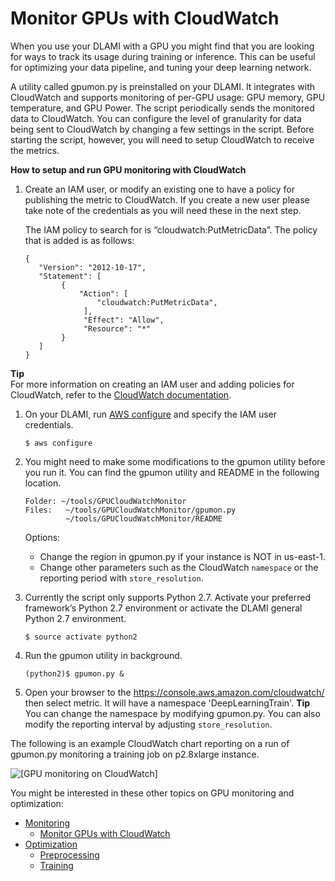 # Monitor GPUs with CloudWatch<a name="tutorial-gpu-monitoring-gpumon"></a>

When you use your DLAMI with a GPU you might find that you are looking for ways to track its usage during training or inference\. This can be useful for optimizing your data pipeline, and tuning your deep learning network\. 

A utility called gpumon\.py is preinstalled on your DLAMI\. It integrates with CloudWatch and supports monitoring of per\-GPU usage: GPU memory, GPU temperature, and GPU Power\. The script periodically sends the monitored data to CloudWatch\. You can configure the level of granularity for data being sent to CloudWatch by changing a few settings in the script\. Before starting the script, however, you will need to setup CloudWatch to receive the metrics\. 

**How to setup and run GPU monitoring with CloudWatch**

1. Create an IAM user, or modify an existing one to have a policy for publishing the metric to CloudWatch\. If you create a new user please take note of the credentials as you will need these in the next step\. 

   The IAM policy to search for is “cloudwatch:PutMetricData”\. The policy that is added is as follows:

   ```
   {
      "Version": "2012-10-17",
      "Statement": [
           {
               "Action": [
                   "cloudwatch:PutMetricData",
                ],
                "Effect": "Allow",
                "Resource": "*"
           }
      ]
   }
   ```
**Tip**  
For more information on creating an IAM user and adding policies for CloudWatch, refer to the [ CloudWatch documentation](https://docs.aws.amazon.com/AmazonCloudWatch/latest/monitoring/create-iam-roles-for-cloudwatch-agent.html)\.

1. On your DLAMI, run [ AWS configure](https://docs.aws.amazon.com/cli/latest/userguide/cli-chap-configure.html#cli-quick-configuration) and specify the IAM user credentials\. 

   ```
   $ aws configure
   ```

1. You might need to make some modifications to the gpumon utility before you run it\. You can find the gpumon utility and README in the following location\.

   ```
   Folder: ~/tools/GPUCloudWatchMonitor
   Files: 	~/tools/GPUCloudWatchMonitor/gpumon.py
         	~/tools/GPUCloudWatchMonitor/README
   ```

   Options:
   + Change the region in gpumon\.py if your instance is NOT in us\-east\-1\.
   + Change other parameters such as the CloudWatch `namespace` or the reporting period with `store_resolution`\.

1. Currently the script only supports Python 2\.7\. Activate your preferred framework’s Python 2\.7 environment or activate the DLAMI general Python 2\.7 environment\. 

   ```
   $ source activate python2
   ```

1. Run the gpumon utility in background\.

   ```
   (python2)$ gpumon.py &
   ```

1. Open your browser to the [https://console\.aws\.amazon\.com/cloudwatch/](https://console.aws.amazon.com/cloudwatch/) then select metric\. It will have a namespace 'DeepLearningTrain'\. 
**Tip**  
You can change the namespace by modifying gpumon\.py\. You can also modify the reporting interval by adjusting `store_resolution`\. 

The following is an example CloudWatch chart reporting on a run of gpumon\.py monitoring a training job on p2\.8xlarge instance\. 

![\[GPU monitoring on CloudWatch\]](http://docs.aws.amazon.com/dlami/latest/devguide/images/gpumon.png)

You might be interested in these other topics on GPU monitoring and optimization:
+ [Monitoring](tutorial-gpu-monitoring.md)
  + [Monitor GPUs with CloudWatch](#tutorial-gpu-monitoring-gpumon)
+ [Optimization](tutorial-gpu-opt.md)
  + [Preprocessing](tutorial-gpu-opt-preprocessing.md)
  + [Training](tutorial-gpu-opt-training.md)